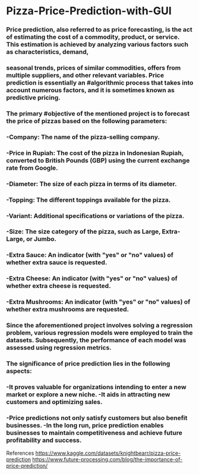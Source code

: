 # Pizza-Price-Prediction-with-GUI

### Price prediction, also referred to as price forecasting, is the act of estimating the cost of a commodity, product, or service. This estimation is achieved by analyzing various factors such as characteristics, demand, 
### seasonal trends, prices of similar commodities, offers from multiple suppliers, and other relevant variables. Price prediction is essentially an #algorithmic process that takes into account numerous factors, and it is sometimes known as predictive pricing.

### The primary #objective of the mentioned project is to forecast the price of pizzas based on the following parameters:
### -Company: The name of the pizza-selling company.
### -Price in Rupiah: The cost of the pizza in Indonesian Rupiah, converted to British Pounds (GBP) using the current exchange rate from Google.
### -Diameter: The size of each pizza in terms of its diameter.
### -Topping: The different toppings available for the pizza.
### -Variant: Additional specifications or variations of the pizza.
### -Size: The size category of the pizza, such as Large, Extra-Large, or Jumbo.
### -Extra Sauce: An indicator (with "yes" or "no" values) of whether extra sauce is requested.
### -Extra Cheese: An indicator (with "yes" or "no" values) of whether extra cheese is requested.
### -Extra Mushrooms: An indicator (with "yes" or "no" values) of whether extra mushrooms are requested.

### Since the aforementioned project involves solving a regression problem, various regression models were employed to train the datasets. Subsequently, the performance of each model was assessed using regression metrics. 
### The significance of price prediction lies in the following aspects: 
### -It proves valuable for organizations intending to enter a new market or explore a new niche. -It aids in attracting new customers and optimizing sales. 
### -Price predictions not only satisfy customers but also benefit businesses. -In the long run, price prediction enables businesses to maintain competitiveness and achieve future profitability and success.

References
https://www.kaggle.com/datasets/knightbearr/pizza-price-prediction
https://www.future-processing.com/blog/the-importance-of-price-prediction/
